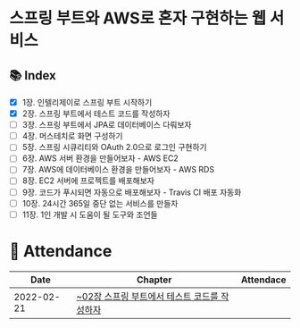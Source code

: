# 스프링 부트와 AWS로 혼자 구현하는 웹 서비스

## :books: Index
- [X] 1장. 인텔리제이로 스프링 부트 시작하기
- [X] 2장. 스프링 부트에서 테스트 코드를 작성하자
- [ ] 3장. 스프링 부트에서 JPA로 데이터베이스 다뤄보자
- [ ] 4장. 머스테치로 화면 구성하기
- [ ] 5장. 스프링 시큐리티와 OAuth 2.0으로 로그인 구현하기
- [ ] 6장. AWS 서버 환경을 만들어보자 - AWS EC2
- [ ] 7장. AWS에 데이터베이스 환경을 만들어보자 - AWS RDS
- [ ] 8장. EC2 서버에 프로젝트를 배포해보자
- [ ] 9장. 코드가 푸시되면 자동으로 배포해보자 - Travis CI 배포 자동화
- [ ] 10장. 24시간 365일 중단 없는 서비스를 만들자
- [ ] 11장. 1인 개발 시 도움이 될 도구와 조언들

# :two_men_holding_hands: Attendance
|Date|Chapter|Attendace|
|------|---|---|
|2022-02-21|[~02장 스프링 부트에서 테스트 코드를 작성하자](https://github.com/dheldh77/groupstudy_samsung_mechatronics_euv/blob/master/vue_spring_aws/2022_02_21/2022_02_01.md)||
